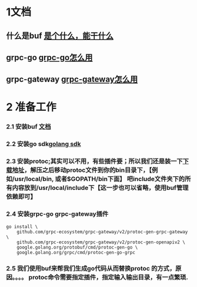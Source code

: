 # 1文档
## 什么是buf [是个什么，能干什么](https://docs.buf.build/introduction)
## grpc-go [grpc-go怎么用](https://grpc.io/docs/languages/go/quickstart/)
## grpc-gateway [grpc-gateway怎么用](https://github.com/grpc-ecosystem/grpc-gateway)

# 2 准备工作  
### 2.1 安装buf [文档](https://docs.buf.build/installation)  
### 2.2 安装go sdk[golang sdk](https://golang.org/dl/)  
### 2.3 安装protoc;其实可以不用，有些插件要；所以我们还是装一下[下载地址](https://github.com/protocolbuffers/protobuf/releases)，解压之后移动protoc文件到你的bin目录下，【例如/usr/local/bin, 或者$GOPATH/bin下面】 吧include文件夹下的所有内容放到/usr/local/include下【这一步也可以省略，使用buf管理依赖即可】  
### 2.4 安装grpc-go grpc-gateway插件
```
go install \
    github.com/grpc-ecosystem/grpc-gateway/v2/protoc-gen-grpc-gateway \
    github.com/grpc-ecosystem/grpc-gateway/v2/protoc-gen-openapiv2 \
    google.golang.org/protobuf/cmd/protoc-gen-go \
    google.golang.org/grpc/cmd/protoc-gen-go-grpc  
```

### 2.5 我们使用buf来帮我们生成go代码从而替换protoc 的方式，原因。。。。  protoc命令需要指定插件，指定输入输出目录，有一点繁琐. 
